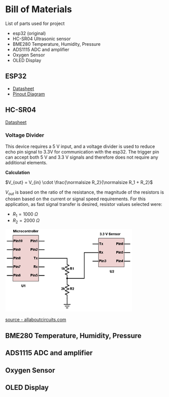 # Bill of Materials

List of parts used for project

- esp32 (original)
- HC-SR04 Ultrasonic sensor
- BME280 Temperature, Humidity, Pressure
- ADS1115 ADC and amplifier
- Oxygen Sensor
- OLED Display

## ESP32

- [Datasheet](./Device%20Info/esp32/esp32_datasheet_en.pdf)
- [Pinout Diagram](./Device%20Info/esp32/esp32-devkitC-v4-pinout.png)

## HC-SR04
[Datasheet](./references/device%20data/HC-SR04_ultrasonic/HC-SR04_datasheet_en.pdf)
### Voltage Divider
This device requires a 5 V input, and a voltage divider is used to reduce echo pin signal to 3.3V for communication with the esp32. The trigger pin can accept both 5 V and 3.3 V signals and therefore does not require any additional elements.

**Calculation**

$V_{out} = V_{in} \cdot \frac{\normalsize R_2}{\normalsize R_1 + R_2}$

$V_{out}$ is based on the ratio of the resistance, the magnitude of the resistors is chosen based on the current or signal speed requirements. For this application, as fast signal transfer is desired, resistor values selected were: 
- $R_1 = 1000\ Ω$ 
- $R_2 = 2000\ Ω$ 

<img src="./diagrams/voltage-divider-diagram.png" alt="Voltage Divider" width="400"/>

[source - allaboutcircuits.com](https://www.allaboutcircuits.com/tools/voltage-divider-calculator/)

## BME280 Temperature, Humidity, Pressure

## ADS1115 ADC and amplifier

## Oxygen Sensor

## OLED Display
